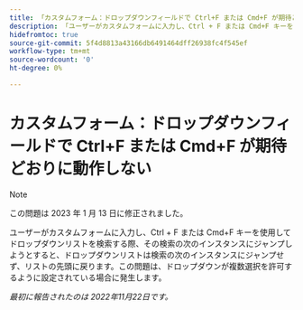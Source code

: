 ```yaml
---
title: 「カスタムフォーム：ドロップダウンフィールドで Ctrl+F または Cmd+F が期待どおりに動作しない」
description: 「ユーザーがカスタムフォームに入力し、Ctrl + F または Cmd+F キーを使用してドロップダウンリストを検索する際、その検索の次のインスタンスにジャンプしようとすると、ドロップダウンリストは検索の次のインスタンスにジャンプせず、リストの先頭に戻ります。」この問題は、ドロップダウンが複数選択を許可するように設定されている場合に発生します。
hidefromtoc: true
source-git-commit: 5f4d8813a43166db6491464dff26938fc4f545ef
workflow-type: tm+mt
source-wordcount: '0'
ht-degree: 0%

---
```



# カスタムフォーム：ドロップダウンフィールドで Ctrl+F または Cmd+F が期待どおりに動作しない

>[!NOTE]
>
>この問題は 2023 年 1 月 13 日に修正されました。

ユーザーがカスタムフォームに入力し、Ctrl + F または Cmd+F キーを使用してドロップダウンリストを検索する際、その検索の次のインスタンスにジャンプしようとすると、ドロップダウンリストは検索の次のインスタンスにジャンプせず、リストの先頭に戻ります。この問題は、ドロップダウンが複数選択を許可するように設定されている場合に発生します。

_最初に報告されたのは 2022年11月22日です。_

